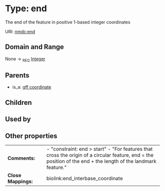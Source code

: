 
# Type: end


The end of the feature in positive 1-based integer coordinates

URI: [nmdc:end](https://microbiomedata/meta/end)


## Domain and Range

None ->  <sub>REQ</sub> [Integer](types/Integer.md)

## Parents

 *  is_a: [gff coordinate](gff_coordinate.md)

## Children


## Used by


## Other properties

|  |  |  |
| --- | --- | --- |
| **Comments:** | | - "constraint: end > start" - "For features that cross the origin of a circular feature,  end = the position of the end + the length of the landmark feature." |
| **Close Mappings:** | | biolink:end_interbase_coordinate |

